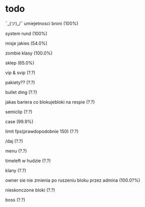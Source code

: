 # todo
 ¯\_(ツ)_/¯
umiejetnosci broni (100%)

system rund (100%)

misje jakies (54.0%)

zombie klasy (100.0%)

sklep (65.0%)

vip & svip (?.?)

pakiety?? (?.?)

bullet dmg (?.?)

jakas bariera co blokujebloki na respie (?.?)

semiclip (?.?)

case (99.9%)

limit fps(prawdopodobnie 150) (?.?)

/daj (?.?)

menu (?.?)

timeleft w hudzie (?.?)

klany (?.?)

owner sie nie zmienia po ruszeniu bloku przez admina (100.0?%)

nieskonczone bloki (?.?)

boss (?.?)
